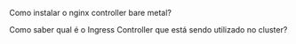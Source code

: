 Como instalar o nginx controller bare metal?

Como saber qual é o Ingress Controller que está sendo utilizado no cluster?

